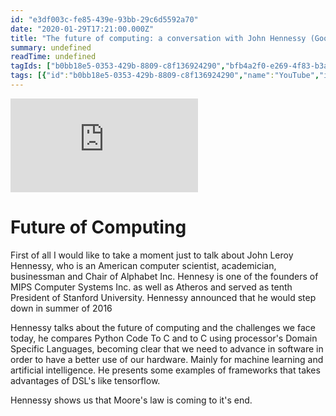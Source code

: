 ```yaml
---
id: "e3df003c-fe85-439e-93bb-29c6d5592a70"
date: "2020-01-29T17:21:00.000Z"
title: "The future of computing: a conversation with John Hennessy (Google I/O '18) - YouTube"
summary: undefined
readTime: undefined
tagIds: ["b0bb18e5-0353-429b-8809-c8f136924290","bfb4a2f0-e269-4f83-b3aa-e00d0b66c960","ffcd889d-91ab-49a0-9ff6-e7192fced192"]
tags: [{"id":"b0bb18e5-0353-429b-8809-c8f136924290","name":"YouTube","icon":""},{"id":"bfb4a2f0-e269-4f83-b3aa-e00d0b66c960","name":"Shared with me","icon":"👌"},{"id":"ffcd889d-91ab-49a0-9ff6-e7192fced192","name":"Blog","icon":"🌐"}]
--- 
```

 
<iframe src="https://www.youtube.com/embed/Azt8Nc-mtKM" frameborder="0" allow="accelerometer; autoplay; clipboard-write; encrypted-media; gyroscope; picture-in-picture" allowfullscreen></iframe>


# Future of Computing


First of all I would like to take a moment just to talk about John Leroy Hennessy, who is an American computer scientist, academician, businessman and Chair of Alphabet Inc. Hennesy is one of the founders of MIPS Computer Systems Inc. as well as Atheros and served as tenth President of Stanford University. Hennessy announced that he would step down in summer of 2016


Hennessy talks about the future of computing and the challenges we face today, he compares Python Code To C and to C using processor's Domain Specific Languages, becoming clear that we need to advance in software in order to have a better use of our hardware. Mainly for machine learning and artificial intelligence. He presents some examples of frameworks that takes advantages of DSL's like tensorflow. 


Hennessy shows us that Moore's law is coming to it's end.

